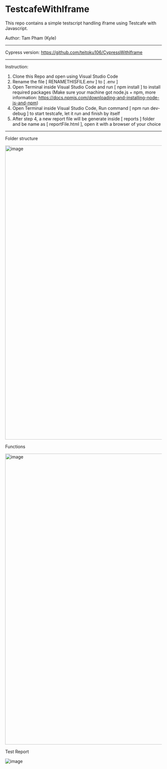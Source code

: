 # TestcafeWithIframe

This repo contains a simple testscript handling iframe using Testcafe with Javascript.

Author: Tam Pham (Kyle)

----------------------------------------------------------------------------------------------

Cypress version: https://github.com/teitoku106/CypressWithIframe

----------------------------------------------------------------------------------------------

Instruction:

1. Clone this Repo and open using Visual Studio Code
2. Rename the file [ RENAMETHISFILE.env ] to [ .env ]
3. Open Terminal inside Visual Studio Code and run [ npm install ] to install required packages (Make sure your machine got node.js + npm, more information: https://docs.npmjs.com/downloading-and-installing-node-js-and-npm)
4. Open Terminal inside Visual Studio Code, Run command [ npm run dev-debug ] to start testcafe, let it run and finish by itself
5. After step 4, a new report file will be generate inside [ reports ] folder and be name as [ reportFile.html ], open it with a browser of your choice 

----------------------------------------------------------------------------------------------

Folder structure

<img width="943" alt="image" src="https://user-images.githubusercontent.com/73167411/171829433-ed60ec9c-2cf0-4d23-b268-65adfc44f0fb.png">


Functions

<img width="933" alt="image" src="https://user-images.githubusercontent.com/73167411/172040531-cb7b7c4e-3c38-46b9-bab1-dae1dcc564f0.png">


Test Report

![image](https://user-images.githubusercontent.com/73167411/171829478-482102f3-83ae-4894-b0a0-1978e4fa7784.png)
